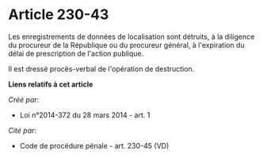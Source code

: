 # Article 230-43

Les enregistrements de données de localisation sont détruits, à la diligence du procureur de la République ou du procureur
général, à l'expiration du délai de prescription de l'action publique.

Il est dressé procès-verbal de l'opération de destruction.

**Liens relatifs à cet article**

_Créé par_:

  - Loi n°2014-372 du 28 mars 2014 - art. 1

_Cité par_:

  - Code de procédure pénale - art. 230-45 (VD)
